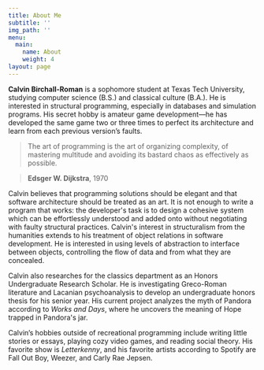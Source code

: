 ```yaml
---
title: About Me
subtitle: ''
img_path: ''
menu:
  main:
    name: About
    weight: 4
layout: page
---
```

**Calvin Birchall-Roman** is a sophomore student at Texas Tech University, studying computer science (B.S.) and classical culture (B.A.). He is interested in structural programming, especially in databases and simulation programs. His secret hobby is amateur game development—he has developed the same game two or three times to perfect its architecture and learn from each previous version’s faults.

> The art of programming is the art of organizing complexity, of mastering multitude and avoiding its bastard chaos as effectively as possible.

> **Edsger W. Dijkstra**, 1970

Calvin believes that programming solutions should be elegant and that software architecture should be treated as an art. It is not enough to write a program that works: the developer's task is to design a cohesive system which can be effortlessly understood and added onto without negotiating with faulty structural practices. Calvin's interest in structuralism from the humanities extends to his treatment of object relations in software development. He is interested in using levels of abstraction to interface between objects, controlling the flow of data and from what they are concealed.

Calvin also researches for the classics department as an Honors Undergraduate Research Scholar. He is investigating Greco-Roman literature and Lacanian psychoanalysis to develop an undergraduate honors thesis for his senior year. His current project analyzes the myth of Pandora according to *Works and Days*, where he uncovers the meaning of Hope trapped in Pandora's jar.

Calvin’s hobbies outside of recreational programming include writing little stories or essays, playing cozy video games, and reading social theory. His favorite show is *Letterkenny*, and his favorite artists according to Spotify are Fall Out Boy, Weezer, and Carly Rae Jepsen.
